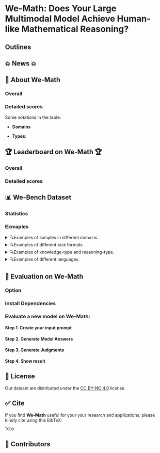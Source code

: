 # We-Math: Does Your Large Multimodal Model Achieve Human-like Mathematical Reasoning?


## Outlines



## 💥 News 💥


## 👀 About We-Math



### Overall

### Detailed scores

Some notations in the table:

- **Domains**
  
- **Types:** 

## 🏆 Leaderboard on We-Math 🏆

### Overall


### Detailed scores


## 📊 We-Bench Dataset

### Statistics



### Exmaples
<details>
<summary>🔍Examples of samples in different domains.</summary>
<p align="center">
    <img src="assets/table_6.png" width="90%"> <br>
</p>
</details>


<details>
<summary>🔍Examples of different task formats.</summary>
<p align="center">
    <img src="assets/table_7.png" width="90%"> <br>
</p>
</details>


<details>
<summary>🔍Examples of knowledge-type and reasoning-type.</summary>
<p align="center">
    <img src="assets/table_8.png" width="90%"> <br>
</p>
</details>


<details>
<summary>🔍Examples of different languages.</summary>
<p align="center">
    <img src="assets/table_9.png" width="90%"> <br>
</p>
</details>


## 📝 Evaluation on We-Math

### Option

### Install Dependencies

### Evaluate a new model on We-Math:

#### Step 1. Create your input prompt

#### Step 2. Generate Model Answers

#### Step 3. Generate Judgments

#### Step 4. Show result


## 📜 License

Our dataset are distributed under the [CC BY-NC 4.0](https://creativecommons.org/licenses/by-nc/4.0/) license.


## :white_check_mark: Cite

If you find **We-Math** useful for your your research and applications, please kindly cite using this BibTeX:

```latex
TODO
```


## 🤝 Contributors

